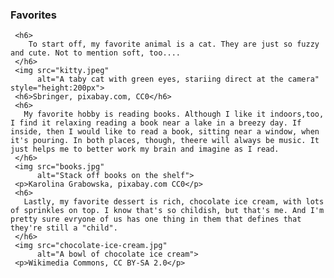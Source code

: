 
<head>
<script>
var encrypted_channel_id='SYRw7CQJzSmAErCEF-mMXQ';
</script>
<script async src='/scripts/hosted.js'></script>
<link rel='stylesheet' href='/style.css'></head>
<!DOCTYPE html>
<html>
   <head>
     <link rel="stylesheet" href="style-sheet.css">
     <h3>
       Favorites</h3>
   </head>

   <body>

     <h6>
        To start off, my favorite animal is a cat. They are just so fuzzy and cute. Not to mention soft, too....
     </h6>
     <img src="kitty.jpeg"
          alt="A taby cat with green eyes, stariing direct at the camera" style="height:200px">
     <h6>Sbringer, pixabay.com, CC0</h6>
     <h6>
       My favorite hobby is reading books. Although I like it indoors,too, I find it relaxing reading a book near a lake in a breezy day. If inside, then I would like to read a book, sitting near a window, when it's pouring. In both places, though, theere will always be music. It just helps me to better work my brain and imagine as I read.
     </h6>
     <img src="books.jpg"
          alt="Stack off books on the shelf">
     <p>Karolina Grabowska, pixabay.com CC0</p>
     <h6>
       Lastly, my favorite dessert is rich, chocolate ice cream, with lots of sprinkles on top. I know that's so childish, but that's me. And I'm pretty sure evryone of us has one thing in them that defines that they're still a "child".
     </h6>
     <img src="chocolate-ice-cream.jpg"
          alt="A bowl of chocolate ice cream">
     <p>Wikimedia Commons, CC BY-SA 2.0</p>
   </body>

</html>
